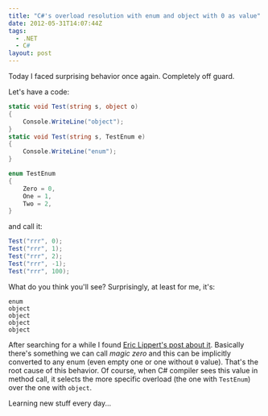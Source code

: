 ```yaml
---
title: "C#'s overload resolution with enum and object with 0 as value"
date: 2012-05-31T14:07:44Z
tags:
  - .NET
  - C#
layout: post
---
```

Today I faced surprising behavior once again. Completely off guard.

Let's have a code:

```csharp
static void Test(string s, object o)
{
	Console.WriteLine("object");
}
static void Test(string s, TestEnum e)
{
	Console.WriteLine("enum");
}
```

```csharp
enum TestEnum
{
	Zero = 0,
	One = 1,
	Two = 2,
}
```

and call it:

```csharp
Test("rrr", 0);
Test("rrr", 1);
Test("rrr", 2);
Test("rrr", -1);
Test("rrr", 100);
```

What do you think you'll see? Surprisingly, at least for me, it's:

```text
enum
object
object
object
object
```

After searching for a while I found [Eric Lippert's post about it][1]. Basically there's something we can call _magic zero_ and this can be implicitly converted to any enum (even empty one or one without `0` value). That's the root cause of this behavior. Of course, when C# compiler sees this value in method call, it selects the more specific overload (the one with `TestEnum`) over the one with `object`.

Learning new stuff every day...

[1]: http://blogs.msdn.com/b/ericlippert/archive/2006/03/29/the-root-of-all-evil-part-two.aspx